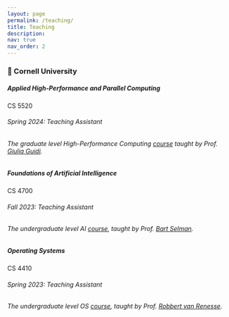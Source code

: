 ```yaml
---
layout: page
permalink: /teaching/
title: Teaching
description:
nav: true
nav_order: 2
---
```


<h3 class="mt-3"> 🌱 Cornell University</h3>

<div class="card mt-3">
  <div class="p-3">
    <div class="row">
      <div class="col-sm-10">
        <h5 class="font-weight-bold">Applied High-Performance and Parallel Computing</h5>
      </div>
      <div class="col-sm-2 text-left text-sm-right">
        <span class="badge font-weight-bold primary-color-dark darken-1 text-uppercase align-middle">
            CS 5520
        </span>
      </div>
    </div>
    <h6 class="font-italic mt-2 mt-sm-0">Spring 2024: Teaching Assistant</h6>
    <h6 class="mt-2 mt-sm-0"> The graduate level High-Performance Computing  <a href="https://classes.cornell.edu/browse/roster/SP24/class/CS/5220" target="_blank">course</a>  taught by Prof. <a href="https://giuliaguidi.github.io/" target="_blank">Giulia Guidi</a>.</h6>
  </div>
</div>

<div class="card mt-3">
  <div class="p-3">
    <div class="row">
      <div class="col-sm-10">
        <h5 class="font-weight-bold">Foundations of Artificial Intelligence</h5>
      </div>
      <div class="col-sm-2 text-left text-sm-right">
        <span class="badge font-weight-bold primary-color-dark darken-1 text-uppercase align-middle">
            CS 4700
        </span>
      </div>
    </div>
    <h6 class="font-italic mt-2 mt-sm-0">Fall 2023: Teaching Assistant</h6>
    <h6 class="mt-2 mt-sm-0"> The undergraduate level AI <a href="https://classes.cornell.edu/browse/roster/FA23/class/CS/4700" target="_blank">course</a>, taught by Prof. <a href="https://www.cs.cornell.edu/selman/" target="_blank">Bart Selman</a>.</h6>
    
  </div>
</div>

<div class="card mt-3">
  <div class="p-3">
    <div class="row">
      <div class="col-sm-10">
        <h5 class="font-weight-bold">Operating Systems</h5>
      </div>
      <div class="col-sm-2 text-left text-sm-right">
        <span class="badge font-weight-bold primary-color-dark darken-1 text-uppercase align-middle">
            CS 4410
        </span>
      </div>
    </div>
    <h6 class="font-italic mt-2 mt-sm-0">Spring 2023: Teaching Assistant</h6>
    <h6 class="mt-2 mt-sm-0">The undergraduate level OS <a href="https://www.cs.cornell.edu/courses/cs4410/2023sp/" target="_blank">course</a>, taught by Prof. <a href="https://www.cs.cornell.edu/home/rvr/" target="_blank">Robbert van Renesse</a>.</h6>
  </div>
</div>

